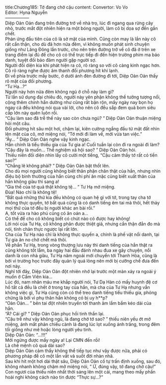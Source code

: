 title:Chương185: Tớ đang chờ cậu
content:
Convertor: Vo Vo<br>Editor: Hyna Nguyễn<br>—————–<br>Diệp Oản Oản đang trên đường trở về nhà trọ, lúc đi ngang qua rừng cây nhỏ, trước mắt đột nhiên hiện ra một bóng người, làm cô bị dọa sợ đến gần chết.<br>Phàn ứng đầu tiên của cô là sờ mặt của mình. Cũng còn may là lần này cô rất cẩn thận, cho dù đã hơn nửa đêm, vì không muốn phát sinh chuyện giống như Lăng Đông lần trước, cho nên trên đường trở về cô đã ở trên xe trang điểm lại đủ để cho cô có thể trực tiếp đi đến hiện trường phim ma báo danh, tuyệt đối bảo đảm người gặp người sợ.<br>Người đối diện kia khi phát hiện ra cô, rõ ràng so với cô càng kinh ngạc hơn.<br>Cô rõ ràng nghe được âm thanh đối phương hít khí lạnh.<br>Đi về phía trước mấy bước, ở dưới ánh đèn đường đi tới, Diệp Oản Oản thấy rõ mặt của đối phương.<br>“Tư Hạ…?”<br>Người này hơn nửa đêm không ngủ ở chỗ này làm gì?<br>Từ lần sử dụng đại chiêu đó, người này yên phận không thể tưởng tượng nổi, cộng thêm chính hắn dường như cũng rất bận rộn, mấy ngày nay bọn họ ngay cả đều không nói qua vài lời, cho nên cô đều sắp đem quả bom siêu cấp lớn này quên luôn rồi.<br>“Cậu làm sao đã trễ thế này sao còn chưa ngủ? ” Diệp Oản Oản thuận miệng hỏi một câu.<br>Đối phương hít sâu một hơi, chậm lại, kiên cường ngẩng đầu từ mặt đất nhìn lên mặt của cô, mở miệng nói, “Tớ mới đi làm về, mới vừa tan việc.”<br>“Ây… ” Diệp Oản Oản nghe vậy kinh ngạc.<br>Hắn chính là tiểu thiếu gia của Tư gia a! Cuối tuần lại còn đi ra ngoài đi làm?<br>“Cậu đây là muốn… Thể nghiệm xã hội sao? ” Diệp Oản Oản hỏi.<br>Thiếu niên đối diện nhìn lấy cô cười một tiếng, “Cậu cảm thấy tớ rất có tiền sao?”<br>“Chẳng lẽ không phải? ” Diệp Oản Oản bật thốt lên.<br>Cho dù mọi người cũng không biết thân phận chân thật của hắn, nhưng nhìn điệu bộ bình thường của hắn cùng chi phí ăn mặc cũng biết xuất thân của hắn không giàu thì sang a!<br>“Gia thế của tớ quả thật không tệ… ” Tư Hạ mở miệng.<br>Đùa! Nào chỉ là không tệ!<br>“Bất quá những thứ kia đều không có quan hệ gì với tớ, trong tay cha tớ không thực quyền, tớ bất quá cũng là có danh tiếng êm tai mà thôi, hết thảy mọi thứ của tớ đều bị người khác an bài rồi.”<br>A, tốt vừa ra hào phú cũng có ân oán a…<br>Có thể để cho cô không biết có chút nào có được hay không!<br>Lời nói của Tư Hạ, cô không phân được thiệt giả, nhưng cẩn thận đắn đo mà nói, tính chân thực ngược lại rất lớn.<br>Cha của Tư Hạ nào chỉ là không thực quyền a, chính là phế vật nổi danh, tại Tư gia ăn no chờ chết mà thôi.<br>Về phần Tư Hạ, trong vòng thượng lưu này thì danh tiếng của hắn thật ra cũng không tốt lắm, ba ngày hai đầu đánh nhau đua xe gây chuyện, nổi danh là con nhà giàu, Tư Hạ năm ngoái mới chuyển tới Thanh Hòa, cũng là bởi vì trường học trước đây quản lý quá lỏng nên mới bị cưỡng chế đưa đến nơi này.<br>Nghĩ tới đây, Diệp Oản Oản đột nhiên nhớ lại trước một màn xảy ra ngoài ý muốn ở Cẩm Viên kia…<br>Lúc đó, nam nhân máu me khắp người nói, Tư Dạ Hàn có mấy huynh đệ cơ hồ tất cả đều là chết ở trong tay của hắn, mà cha của Tư Hạ nhưng vẫn không việc gì, Tư Hạ cũng còn có thể treo danh tiếng tiểu thiếu gia, phỏng chừng là bởi vì phụ thân hắn không có bị uy h**p?<br>“Oản Oản… ” bên tai đột nhiên truyền tới thanh âm lẩm bẩm kéo dài của hắn.<br>“À? Cái gì? ” Diệp Oản Oản phục hồi tinh thần lại.<br>“Cậu trễ như vậy không ngủ, là đang chờ tớ sao? ” thiếu niên yếu ớt mở miệng, ánh mắt phản chiếu cành lá đang lúc lọt xuống ánh trăng, trong đêm tối giống như mê hoặc lòng người yêu tinh.<br>Diệp Oản Oản: “…!!!”<br>Mới ngừng được mấy ngày a! Lại CMN đến rồi!<br>Là chê mệnh cô quá dài sao?<br>Diệp Oản Oản cảm thấy không thể tiếp tục như vậy được nữa, phải có phương pháp để cô một lần vất vả suốt đời nhàn nhã.<br>Sau khi hít một hơi dài thật sâu, Diệp Oản Oản cố tự trấn định xuống, sau đó, không nhanh không chậm mở miệng nói, ” Ừ, đúng vậy, tớ đang chờ cậu!”<br>Con ngươi của thiếu niên nhất thời sáng lên một cái, mang theo mấy phần hoài nghi không cách nào tin được “Thực sự…?”